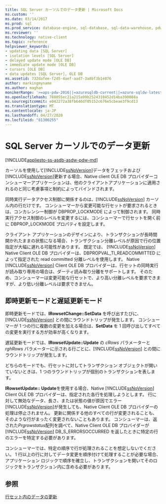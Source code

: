 ```yaml
---
title: SQL Server カーソルでのデータ更新 | Microsoft Docs
ms.custom: ''
ms.date: 03/14/2017
ms.prod: sql
ms.prod_service: database-engine, sql-database, sql-data-warehouse, pdw
ms.reviewer: ''
ms.technology: native-client
ms.topic: reference
helpviewer_keywords:
- updating data [SQL Server]
- isolation levels [SQL Server]
- delayed update mode [OLE DB]
- immediate update mode [OLE DB]
- cursors [OLE DB]
- data updates [SQL Server], OLE DB
ms.assetid: 732dafee-f2d5-4aef-aad7-3a8bf3b1e876
author: markingmyname
ms.author: maghan
monikerRange: '>=aps-pdw-2016||=azuresqldb-current||=azure-sqldw-latest||>=sql-server-2016||=sqlallproducts-allversions||>=sql-server-linux-2017||=azuresqldb-mi-current'
ms.openlocfilehash: 788055ec21a215a99b2524310452d14ba390088a
ms.sourcegitcommit: e042272a38fb646df05152c676e5cbeae3f9cd13
ms.translationtype: MT
ms.contentlocale: ja-JP
ms.lasthandoff: 04/27/2020
ms.locfileid: "81300255"
---
```

# <a name="updating-data-in-sql-server-cursors"></a>SQL Server カーソルでのデータ更新
[!INCLUDE[appliesto-ss-asdb-asdw-pdw-md](../../includes/appliesto-ss-asdb-asdw-pdw-md.md)]

  カーソルを使用して[!INCLUDE[ssNoVersion](../../includes/ssnoversion-md.md)]データをフェッチおよび[!INCLUDE[ssNoVersion](../../includes/ssnoversion-md.md)]更新する場合、Native client OLE DB プロバイダーコンシューマーアプリケーションは、他のクライアントアプリケーションに適用されるのと同じ考慮事項と制約によってバインドされます。  
  
 同時実行データアクセス制御に関係するのは、[!INCLUDE[ssNoVersion](../../includes/ssnoversion-md.md)] カーソル内の行だけです。 コンシューマーから変更可能な行セットが要求されるときは、コンカレンシー制御が DBPROP_LOCKMODE によって制御されます。 同時実行アクセス制御のレベルを変更するには、コンシューマーで行セットを開く前に DBPROP_LOCKMODE プロパティを設定します。  
  
 クライアント アプリケーションのデザインにより、トランザクションが長時間開かれたままの状態になる場合、トランザクション分離レベルが原因で行の位置指定が大幅に遅れる可能性があります。 既定では、 [!INCLUDE[ssNoVersion](../../includes/ssnoversion-md.md)] Native Client OLE DB プロバイダーは、DBPROPVAL_TI_READCOMMITTED によって指定された read committed 分離レベルを使用します。 Native [!INCLUDE[ssNoVersion](../../includes/ssnoversion-md.md)] Client OLE DB プロバイダーは、行セットの同時実行が読み取り専用の場合は、ダーティ読み取り分離をサポートします。 そのため、コンシューマーは変更可能な行セットで、より高い分離レベルを要求できますが、より低い分離レベルは要求できません。  
  
## <a name="immediate-and-delayed-update-modes"></a>即時更新モードと遅延更新モード  
 即時更新モードでは、**IRowsetChange::SetData** を呼び出すたびに、[!INCLUDE[ssNoVersion](../../includes/ssnoversion-md.md)] との間にラウンドトリップが発生します。 コンシューマーが 1 つの行に複数の変更を加える場合は、**SetData** を 1 回呼び出してすべての変更を実行する方が効率が高くなります。  
  
 遅延更新モードでは、**IRowsetUpdate::Update** の *cRows* パラメーターと *rghRows* パラメーターに示される行ごとに、[!INCLUDE[ssNoVersion](../../includes/ssnoversion-md.md)] との間にラウンドトリップが発生します。  
  
 どちらのモードでも、行セットに対してトランザクション オブジェクトが開いていないときは、1 つのラウンドトリップが個別のトランザクションを表します。  
  
 **IRowsetUpdate:: Update**を使用する場合、Native [!INCLUDE[ssNoVersion](../../includes/ssnoversion-md.md)] Client OLE DB プロバイダーは、指定された各行を処理しようとします。 行に対して無効なデータ、長さ、または状態の値が原因でエラー [!INCLUDE[ssNoVersion](../../includes/ssnoversion-md.md)]が発生しても、Native Client OLE DB プロバイダーの処理は停止されません。 更新に関係する他のすべての行が変更されることも、そのような行がまったく変更されないこともあります。 コンシューマーは、返された*Prgrowstatus*配列を調べて、Native Client OLE DB プロバイダーが[!INCLUDE[ssNoVersion](../../includes/ssnoversion-md.md)] DB_S_ERRORSOCCURRED を返したときに特定の行のエラーを特定する必要があります。  
  
 コンシューマーでは、特定の順序で行が処理されることを想定しないでください。 1 行以上の行に対してデータ変更を順序付けて処理することが必要な場合、アプリケーション ロジックで順序を確立し、トランザクションを開いてそのロジックをトランザクション内に含める必要があります。  
  
## <a name="see-also"></a>参照  
 [行セット内のデータの更新](../../relational-databases/native-client-ole-db-rowsets/updating-data-in-rowsets.md)  
  
  
